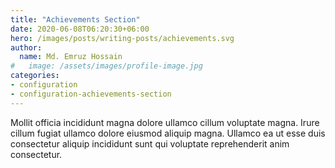 ```yaml
---
title: "Achievements Section"
date: 2020-06-08T06:20:30+06:00
hero: /images/posts/writing-posts/achievements.svg
author:
  name: Md. Emruz Hossain
#   image: /assets/images/profile-image.jpg
categories:
- configuration
- configuration-achievements-section
---
```


Mollit officia incididunt magna dolore ullamco cillum voluptate magna. Irure cillum fugiat ullamco dolore eiusmod aliquip magna. Ullamco ea ut esse duis consectetur aliquip incididunt sunt qui voluptate reprehenderit anim consectetur.
